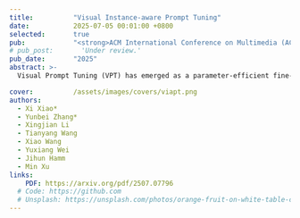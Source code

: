 ```yaml
---
title:          "Visual Instance-aware Prompt Tuning"
date:           2025-07-05 00:01:00 +0800
selected:       true
pub:            "<strong>ACM International Conference on Multimedia (ACM MM)</strong>"
# pub_post:       'Under review.'
pub_date:       "2025"
abstract: >-
  Visual Prompt Tuning (VPT) has emerged as a parameter-efficient fine-tuning paradigm for vision transformers, with conventional approaches utilizing dataset-level prompts that remain the same across all input instances. We observe that this strategy results in sub-optimal performance due to high variance in downstream datasets. To address this challenge, we propose Visual Instance-aware Prompt Tuning (ViaPT), which generates instance-aware prompts based on each individual input and fuses them with dataset-level prompts, leveraging Principal Component Analysis (PCA) to retain important prompting information.

cover:          /assets/images/covers/viapt.png
authors:
  - Xi Xiao*
  - Yunbei Zhang*
  - Xingjian Li
  - Tianyang Wang
  - Xiao Wang
  - Yuxiang Wei
  - Jihun Hamm
  - Min Xu
links:
    PDF: https://arxiv.org/pdf/2507.07796
  # Code: https://github.com
  # Unsplash: https://unsplash.com/photos/orange-fruit-on-white-table-cloth-ISX_imp8t1o
---
```


